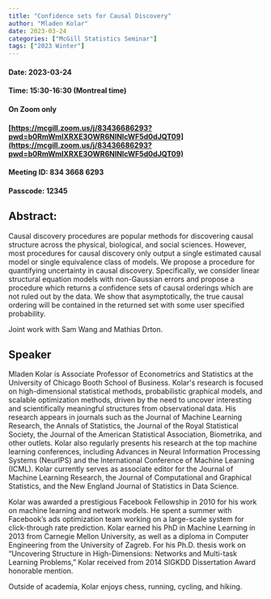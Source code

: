 ```yaml
---
title: "Confidence sets for Causal Discovery"
author: "Mladen Kolar"
date: 2023-03-24
categories: ["McGill Statistics Seminar"]
tags: ["2023 Winter"]
---
```


#### Date: 2023-03-24
#### Time: 15:30-16:30 (Montreal time)

#### On Zoom only

#### [https://mcgill.zoom.us/j/83436686293?pwd=b0RmWmlXRXE3OWR6NlNIcWF5d0dJQT09](https://mcgill.zoom.us/j/83436686293?pwd=b0RmWmlXRXE3OWR6NlNIcWF5d0dJQT09)
#### Meeting ID: 834 3668 6293
#### Passcode: 12345



## Abstract:

Causal discovery procedures are popular methods for discovering causal
structure across the physical, biological, and social sciences.
However, most procedures for causal discovery only output a single
estimated causal model or single equivalence class of models. We
propose a procedure for quantifying uncertainty in causal discovery.
Specifically, we consider linear structural equation models with
non-Gaussian errors and propose a procedure which returns a confidence
sets of causal orderings which are not ruled out by the data. We show
that asymptotically, the true causal ordering will be contained in the
returned set with some user specified probability.

Joint work with Sam Wang and Mathias Drton.


## Speaker
 
Mladen Kolar is Associate Professor of Econometrics and Statistics at the University of Chicago Booth School of Business. Kolar's research is focused on high-dimensional statistical methods, probabilistic graphical models, and scalable optimization methods, driven by the need to uncover interesting and scientifically meaningful structures from observational data. His research appears in journals such as the Journal of Machine Learning Research, the Annals of Statistics, the Journal of the Royal Statistical Society, the Journal of the American Statistical Association, Biometrika, and other outlets. Kolar also regularly presents his research at the top machine learning conferences, including Advances in Neural Information Processing Systems (NeurIPS) and the International Conference of Machine Learning (ICML). Kolar currently serves as associate editor for the Journal of Machine Learning Research, the Journal of Computational and Graphical Statistics, and the New England Journal of Statistics in Data Science. 

Kolar was awarded a prestigious Facebook Fellowship in 2010 for his work on machine learning and network models. He spent a summer with Facebook’s ads optimization team working on a large-scale system for click-through rate prediction. Kolar earned his PhD in Machine Learning in 2013 from Carnegie Mellon University, as well as a diploma in Computer Engineering from the University of Zagreb. For his Ph.D. thesis work on “Uncovering Structure in High-Dimensions: Networks and Multi-task Learning Problems,” Kolar received from 2014 SIGKDD Dissertation Award honorable mention.

Outside of academia, Kolar enjoys chess, running, cycling, and hiking.
